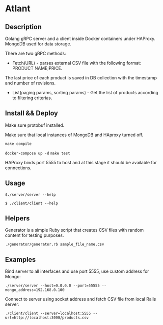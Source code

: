 # Atlant

## Description

Golang gRPC server and a client inside Docker containers  under HAProxy.
MongoDB used for data storage.

There are two gRPC methods:

- Fetch(URL) - parses external CSV file with the following format: PRODUCT NAME;PRICE.

The last price of each product is saved in DB collection with the timestamp and number of revisions.
 
- List(paging params, sorting params) - Get the list of products according to filtering criterias.

## Install && Deploy

Make sure protobuf installed.

Make sure that local instances of MongoDB and HAproxy turned off.

``make compile``

``docker-compose up -d``
``make test``

HAProxy binds port 5555 to host and at this stage it should be available for connections.

## Usage

``$./server/server --help``

``$ ./client/client --help``

## Helpers

Generator is a simple Ruby script that creates CSV files with random content for testing purposes.

``./generator/generator.rb sample_file_name.csv`` 

## Examples

Bind server to all interfaces and use port 5555,  use custom address for Mongo:

``./server/server --host=0.0.0.0 --port=55555 --mongo_address=192.168.0.100``

Connect to server using socket address and fetch CSV file from local Rails server:

``./client/client --server=localhost:5555 --url=http://localhost:3000/products.csv``
